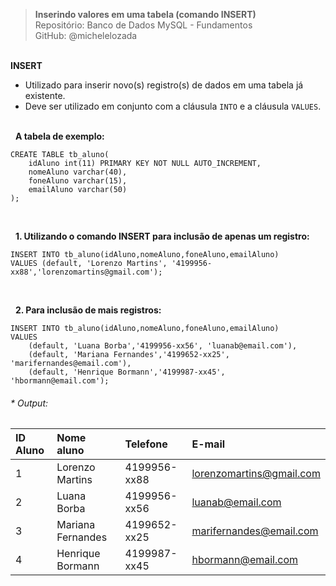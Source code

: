 > **Inserindo valores em uma tabela (comando INSERT)**  
> Repositório: Banco de Dados MySQL - Fundamentos  
> GitHub: @michelelozada
&nbsp;
     
&nbsp;  
**INSERT**  
- Utilizado para inserir novo(s) registro(s) de dados em uma tabela já existente.  
- Deve ser utilizado em conjunto com a cláusula `INTO` e a cláusula `VALUES`.  
&nbsp;
     
&nbsp;
**A tabela de exemplo:**  
```mysql
CREATE TABLE tb_aluno(
    idAluno int(11) PRIMARY KEY NOT NULL AUTO_INCREMENT,
    nomeAluno varchar(40),
    foneAluno varchar(15),
    emailAluno varchar(50)
);
```
&nbsp;
     
&nbsp;
**1. Utilizando o comando INSERT para inclusão de apenas um registro:**  
```mysql
INSERT INTO tb_aluno(idAluno,nomeAluno,foneAluno,emailAluno) 
VALUES (default, 'Lorenzo Martins', '4199956-xx88','lorenzomartins@gmail.com');
```
&nbsp;
     
&nbsp;
**2. Para inclusão de mais registros:**  
```mysql
INSERT INTO tb_aluno(idAluno,nomeAluno,foneAluno,emailAluno) 
VALUES 
	(default, 'Luana Borba','4199956-xx56', 'luanab@email.com'),
	(default, 'Mariana Fernandes','4199652-xx25', 'marifernandes@email.com'),
	(default, 'Henrique Bormann','4199987-xx45', 'hbormann@email.com');
```
###### * Output:  
| ID Aluno | Nome aluno         | Telefone      | E-mail                   |
| :---     | :---               | :---          | :---                     |
| 1	       | Lorenzo Martins    | 4199956-xx88  | lorenzomartins@gmail.com |
| 2	       | Luana Borba	    | 4199956-xx56	| luanab@email.com         |
| 3	       | Mariana Fernandes	| 4199652-xx25	| marifernandes@email.com  | 
| 4	       | Henrique Bormann	| 4199987-xx45	| hbormann@email.com       |